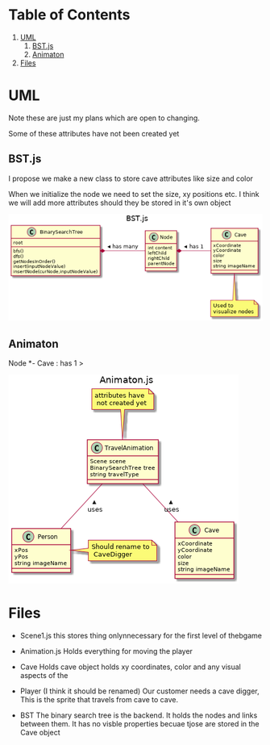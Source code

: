
# Table of Contents

1.  [UML](#org6b28882)
    1.  [BST.js](#org3b3c501)
    2.  [Animaton](#org6f69415)
2.  [Files](#orge1703a5)


<a id="org6b28882"></a>

# UML

Note these are just my plans which are open to changing.

Some of these attributes have not been created yet


<a id="org3b3c501"></a>

## BST.js

I propose we make a new class to store cave attributes like size and color

 When we initialize the node we need to set the size, xy positions etc. I
think we will add more attributes should they be stored in it's own object

![img](BST.png)


<a id="org6f69415"></a>

## Animaton

Node \*- Cave : has 1 >

![img](Animation.png)


<a id="orge1703a5"></a>

# Files

-   Scene1.js
    this stores thing onlynnecessary for the first level of thebgame
-   Animation.js
    Holds everything for moving the player

-   Cave
    Holds cave object holds xy coordinates, color and any visual aspects of the
-   Player
    (I think it should be renamed)
     Our customer needs a cave digger,  This is the sprite that travels from cave to cave.

-   BST
    The binary search tree is the backend. It holds the nodes and links between them.
    It has no visble properties becuae tjose are stored in the Cave object

